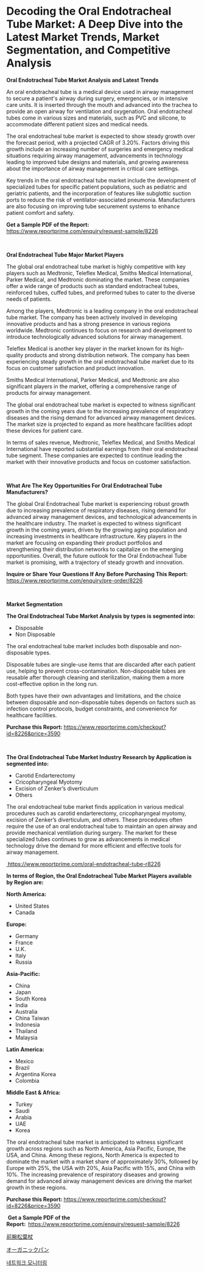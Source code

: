 <p><h1>Decoding the Oral Endotracheal Tube Market: A Deep Dive into the Latest Market Trends, Market Segmentation, and Competitive Analysis</h1></p><p><strong>Oral Endotracheal Tube Market Analysis and Latest Trends</strong></p>
<p><p>An oral endotracheal tube is a medical device used in airway management to secure a patient's airway during surgery, emergencies, or in intensive care units. It is inserted through the mouth and advanced into the trachea to provide an open airway for ventilation and oxygenation. Oral endotracheal tubes come in various sizes and materials, such as PVC and silicone, to accommodate different patient sizes and medical needs.</p><p>The oral endotracheal tube market is expected to show steady growth over the forecast period, with a projected CAGR of 3.20%. Factors driving this growth include an increasing number of surgeries and emergency medical situations requiring airway management, advancements in technology leading to improved tube designs and materials, and growing awareness about the importance of airway management in critical care settings.</p><p>Key trends in the oral endotracheal tube market include the development of specialized tubes for specific patient populations, such as pediatric and geriatric patients, and the incorporation of features like subglottic suction ports to reduce the risk of ventilator-associated pneumonia. Manufacturers are also focusing on improving tube securement systems to enhance patient comfort and safety.</p></p>
<p><strong>Get a Sample PDF of the Report:&nbsp;</strong> <a href="https://www.reportprime.com/enquiry/request-sample/8226">https://www.reportprime.com/enquiry/request-sample/8226</a></p>
<p>&nbsp;</p>
<p><strong>Oral Endotracheal Tube Major Market Players</strong></p>
<p><p>The global oral endotracheal tube market is highly competitive with key players such as Medtronic, Teleflex Medical, Smiths Medical International, Parker Medical, and Medtronic dominating the market. These companies offer a wide range of products such as standard endotracheal tubes, reinforced tubes, cuffed tubes, and preformed tubes to cater to the diverse needs of patients.</p><p>Among the players, Medtronic is a leading company in the oral endotracheal tube market. The company has been actively involved in developing innovative products and has a strong presence in various regions worldwide. Medtronic continues to focus on research and development to introduce technologically advanced solutions for airway management.</p><p>Teleflex Medical is another key player in the market known for its high-quality products and strong distribution network. The company has been experiencing steady growth in the oral endotracheal tube market due to its focus on customer satisfaction and product innovation.</p><p>Smiths Medical International, Parker Medical, and Medtronic are also significant players in the market, offering a comprehensive range of products for airway management.</p><p>The global oral endotracheal tube market is expected to witness significant growth in the coming years due to the increasing prevalence of respiratory diseases and the rising demand for advanced airway management devices. The market size is projected to expand as more healthcare facilities adopt these devices for patient care.</p><p>In terms of sales revenue, Medtronic, Teleflex Medical, and Smiths Medical International have reported substantial earnings from their oral endotracheal tube segment. These companies are expected to continue leading the market with their innovative products and focus on customer satisfaction.</p></p>
<p>&nbsp;</p>
<p><strong>What Are The Key Opportunities For Oral Endotracheal Tube Manufacturers?</strong></p>
<p><p>The global Oral Endotracheal Tube market is experiencing robust growth due to increasing prevalence of respiratory diseases, rising demand for advanced airway management devices, and technological advancements in the healthcare industry. The market is expected to witness significant growth in the coming years, driven by the growing aging population and increasing investments in healthcare infrastructure. Key players in the market are focusing on expanding their product portfolios and strengthening their distribution networks to capitalize on the emerging opportunities. Overall, the future outlook for the Oral Endotracheal Tube market is promising, with a trajectory of steady growth and innovation.</p></p>
<p><strong>Inquire or Share Your Questions If Any Before Purchasing This Report:</strong> <a href="https://www.reportprime.com/enquiry/pre-order/8226">https://www.reportprime.com/enquiry/pre-order/8226</a></p>
<p>&nbsp;</p>
<p><strong>Market Segmentation</strong></p>
<p><strong>The Oral Endotracheal Tube Market Analysis by types is segmented into:</strong></p>
<p><ul><li>Disposable</li><li>Non Disposable</li></ul></p>
<p><p>The oral endotracheal tube market includes both disposable and non-disposable types. </p><p>Disposable tubes are single-use items that are discarded after each patient use, helping to prevent cross-contamination. Non-disposable tubes are reusable after thorough cleaning and sterilization, making them a more cost-effective option in the long run. </p><p>Both types have their own advantages and limitations, and the choice between disposable and non-disposable tubes depends on factors such as infection control protocols, budget constraints, and convenience for healthcare facilities.</p></p>
<p><strong>Purchase this Report:&nbsp;</strong><a href="https://www.reportprime.com/checkout?id=8226&price=3590">https://www.reportprime.com/checkout?id=8226&price=3590</a></p>
<p>&nbsp;</p>
<p><strong>The Oral Endotracheal Tube Market Industry Research by Application is segmented into:</strong></p>
<p><ul><li>Carotid Endarterectomy</li><li>Cricopharyngeal Myotomy</li><li>Excision of Zenker’s diverticulum</li><li>Others</li></ul></p>
<p><p>The oral endotracheal tube market finds application in various medical procedures such as carotid endarterectomy, cricopharyngeal myotomy, excision of Zenker’s diverticulum, and others. These procedures often require the use of an oral endotracheal tube to maintain an open airway and provide mechanical ventilation during surgery. The market for these specialized tubes continues to grow as advancements in medical technology drive the demand for more efficient and effective tools for airway management.</p></p>
<p><a href="https://www.reportprime.com/oral-endotracheal-tube-r8226">&nbsp;https://www.reportprime.com/oral-endotracheal-tube-r8226</a></p>
<p><strong>In terms of Region, the Oral Endotracheal Tube Market Players available by Region are:</strong></p>
<p>
    <p> <strong> North America: </strong>
        <ul>
            <li>United States</li>
            <li>Canada</li>
        </ul>
        </p> 
    <p> <strong> Europe: </strong>
        <ul>
            <li>Germany</li>
            <li>France</li>
            <li>U.K.</li>
            <li>Italy</li>
            <li>Russia</li>
        </ul>
        </p> 
    <p> <strong> Asia-Pacific: </strong>
        <ul>
            <li>China</li>
            <li>Japan</li>
            <li>South Korea</li>
            <li>India</li>
            <li>Australia</li>
            <li>China Taiwan</li>
            <li>Indonesia</li>
            <li>Thailand</li>
            <li>Malaysia</li>
        </ul>
        </p> 
    <p> <strong> Latin America: </strong>
        <ul>
            <li>Mexico</li>
            <li>Brazil</li>
            <li>Argentina Korea</li>
            <li>Colombia</li>
        </ul>
        </p> 
    <p> <strong> Middle East & Africa: </strong>
        <ul>
            <li>Turkey</li>
            <li>Saudi</li>
            <li>Arabia</li>
            <li>UAE</li>
            <li>Korea</li>
        </ul>
    </p>
    </p>
<p><p>The oral endotracheal tube market is anticipated to witness significant growth across regions such as North America, Asia Pacific, Europe, the USA, and China. Among these regions, North America is expected to dominate the market with a market share of approximately 30%, followed by Europe with 25%, the USA with 20%, Asia Pacific with 15%, and China with 10%. The increasing prevalence of respiratory diseases and growing demand for advanced airway management devices are driving the market growth in these regions.</p></p>
<p><strong>Purchase this Report: </strong><a href="https://www.reportprime.com/checkout?id=8226&price=3590">https://www.reportprime.com/checkout?id=8226&price=3590</a></p>
<p>&nbsp;<strong>Get a Sample PDF of the Report:&nbsp;&nbsp;</strong><a href="https://www.reportprime.com/enquiry/request-sample/8226">https://www.reportprime.com/enquiry/request-sample/8226</a></p>
<p><strong></strong></p>
<p><p><a href="https://github.com/hwbcz413288296/Market-Research-Report-List-1/blob/main/237313434940.md">前腕松葉杖</a></p><p><a href="https://github.com/Calvi3ynJerde867/Market-Research-Report-List-1/blob/main/624389534962.md">オーガニックパン</a></p><p><a href="https://github.com/RichardLueilwitz787/Market-Research-Report-List-1/blob/main/604676220900.md">네트워크 모니터링</a></p></p>